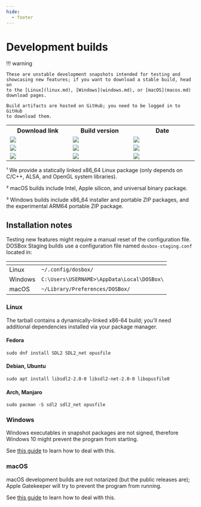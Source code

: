 ```yaml
---
hide:
  - footer
---
```


# Development builds

<style>
span.error {
  font-weight: bold;
  font-size: 95%;
  color: red;
}
</style>

<script>

// For local testing only: uncomment and replace API_TOKEN with a valid GitHub
// API token. This is to bypass the low hourly rate limits for unauthenticated
// API access during testing (only 60 requests per hour).
//
// !!! IMPORTANT -- *NEVER* check in your API token into the repo !!!
//
let headers = {
//  "Authorization": "bearer API_TOKEN"
}

function get_build_link_tr_el(os_name) {
  return document.getElementById(os_name + "-build-link")
}
function get_build_version_el(os_name) {
  return document.getElementById(os_name + "-build-version")
}
function get_build_date_el(os_name) {
  return document.getElementById(os_name + "-build-date")
}

function set_build_version(gh_api_artifacts, os_name) {
  fetch(gh_api_artifacts, { method: "GET", headers: headers })
    .then(response => {
      if (response.status !== 200) {
        return
      }

      response.json().then(data => {
        // Extract version and Git hash from the artifact name.
        // Examples of valid artifact names:
        //
        //   dosbox-staging-linux-x86_64-0.82.0-alpha-7342e
        //   dosbox-staging-macOS-universal-0.82.0-alpha-7342e
        //   dosbox-staging-windows-x64-0.82.0-alpha-7342e
        //
        let platform_re = "[\\w-]*"
        let version_re  = "(\\d+\.\\d+\.\\d+)"
        let hash_re     = "([\\w-\.]+)"

        let re = `dosbox-staging-${platform_re}-${version_re}-${hash_re}`
        let release = data.artifacts.find(a => a.name.match(re))

        if (release === undefined) {
          return
        }

        let match = release.name.match(re)
        let version = match[1]
        let hash    = match[2]

        get_build_version_el(os_name).textContent = `${version}-${hash}`
      })
    })
    .catch(err => {
      console.log("Fetch error", err)
    })
}

function handle_error(msg1, msg2, msg3, os_name) {
  console.log(get_build_link_tr_el(os_name));
  get_build_link_tr_el(os_name).innerHTML = '<span class="error">' + msg1 + '</span>'
  get_build_version_el(os_name).innerHTML = '<span class="error">' + msg2 + '</span>'
  get_build_date_el(os_name).innerHTML    = '<span class="error">' + msg3 + '</span>'
}

// Fetch build status using GitHub API and update HTML
function set_ci_status(workflow_file, os_name, description) {

  // GitHub has strict rate limits for anonymous users: 60 requests per hour.
  // We are requesting only one page, with a limit of 1, with the filter query
  // params.
  let page = 1
  let per_page = 1
  let gh_api_url = "https://api.github.com/repos/dosbox-staging/dosbox-staging/"

  let filter_branch = "main"
  let filter_event  = "push"
  let filter_status = "success"

  const queryParams = new URLSearchParams()
  queryParams.set("page",     page)
  queryParams.set("per_page", per_page)
  queryParams.set("branch",   filter_branch)
  queryParams.set("event",    filter_event)
  queryParams.set("status",   filter_status)

  let gh_api_workflows = gh_api_url + "actions/workflows/" + workflow_file +
                         "/runs?" + queryParams.toString()

  fetch(gh_api_workflows, { method: "GET", headers: headers })
    .then(response => {
      // Handle HTTP error
      if (response.status !== 200) {
        console.warn("Looks like there was a problem." +
                     "Status Code: " + response.status)

        handle_error('Error accessing GitHub API',
                     'Please try again later',
                     'Status: ' + response.status, os_name)
        return
      }

      response.json().then(data => {
        // console.log(data.workflow_runs)
        const status = data.workflow_runs.length && data.workflow_runs[0]

        // If result not found, query the next page
        if (status == undefined) {
            const error_message = `No builds found for ${workflow_file}`
            console.warn(error_message)
            handle_error(error_message, os_name)
            return
        }

        // Update HTML elements
        let build_link = document.createElement("a")
        build_link.textContent = description
        build_link.setAttribute("href", status.html_url)

        let build_link_tr_el = get_build_link_tr_el(os_name)
        build_link_tr_el.innerHTML = ""
        build_link_tr_el.appendChild(build_link)

        let build_date = new Date(status.updated_at)
        get_build_date_el(os_name).textContent = build_date.toUTCString()

        set_build_version(status.artifacts_url, os_name)
      })
    })
    .catch(err => {
      console.warn("Fetch error", err)
    })
}

document.addEventListener("DOMContentLoaded", () => {
  set_ci_status("linux.yml",        "linux",   "Linux ¹")
  set_ci_status("macos.yml",        "macos",   "macOS ²")
  set_ci_status("windows-msvc.yml", "windows", "Windows ³")
})

</script>


!!! warning

    These are unstable development snapshots intended for testing and
    showcasing new features; if you want to download a stable build, head on
    to the [Linux](linux.md), [Windows](windows.md), or [macOS](macos.md)
    download pages.

    Build artifacts are hosted on GitHub; you need to be logged in to GitHub
    to download them.


<div class="compact">
<table>
  <tr>
    <th style="width: 240px">Download link</th>
    <th style="width: 250px">Build version</th>
    <th style="width: 300px">Date</th>
  </tr>
  <tr>
    <td id="linux-build-link">
      <img style="margin:auto;margin-left:0.1em;" src="../images/dots.svg">
    </td>
    <td id="linux-build-version">
      <img style="margin:auto;margin-left:0.1em;" src="../images/dots.svg">
    </td>
    <td id="linux-build-date">
      <img style="margin:auto;margin-left:0.1em;" src="../images/dots.svg">
    </td>
  </tr>
  <tr>
    <td id="macos-build-link">
      <img style="margin:auto;margin-left:0.1em;" src="../images/dots.svg">
    </td>
    <td id="macos-build-version">
      <img style="margin:auto;margin-left:0.1em;" src="../images/dots.svg">
    </td>
    <td id="macos-build-date">
      <img style="margin:auto;margin-left:0.1em;" src="../images/dots.svg">
    </td>
  </tr>
  <tr>
    <td id="windows-build-link">
      <img style="margin:auto;margin-left:0.1em;" src="../images/dots.svg">
    </td>
    <td id="windows-build-version">
      <img style="margin:auto;margin-left:0.1em;" src="../images/dots.svg">
    </td>
    <td id="windows-build-date">
      <img style="margin:auto;margin-left:0.1em;" src="../images/dots.svg">
    </td>
  </tr>
</table>
</div>


¹ We provide a statically linked x86_64 Linux package (only depends
on C/C++, ALSA, and OpenGL system libraries).

² macOS builds include Intel, Apple silicon, and universal binary package.

³ Windows builds include x86_64 installer and portable ZIP packages, and the
experimental ARM64 portable ZIP package.


## Installation notes

Testing new features might require a manual reset of the configuration
file.  DOSBox Staging builds use a configuration file named
`dosbox-staging.conf` located in:

<div class="compact" markdown>

| <!-- --> | <!-- --> |
|----------|----------|
| Linux    | `~/.config/dosbox/` |
| Windows  | `C:\Users\USERNAME>\AppData\Local\DOSBox\` |
| macOS    | `~/Library/Preferences/DOSBox/` |

</div>


### Linux

The tarball contains a dynamically-linked x86-64 build; you'll need additional
dependencies installed via your package manager.

#### Fedora

    sudo dnf install SDL2 SDL2_net opusfile

#### Debian, Ubuntu

    sudo apt install libsdl2-2.0-0 libsdl2-net-2.0-0 libopusfile0

#### Arch, Manjaro

    sudo pacman -S sdl2 sdl2_net opusfile

### Windows

Windows executables in snapshot packages are not signed, therefore Windows 10
might prevent the program from starting.

See [this guide](windows.md#microsoft-defender-smartscreen) to learn how to
deal with this.


### macOS

macOS development builds are not notarized (but the public releases are);
Apple Gatekeeper will try to prevent the program from running.

See [this guide](macos.md#apple-gatekeeper) to learn how to deal with
this.

